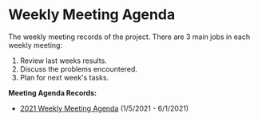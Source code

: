 # Weekly Meeting Agenda
The weekly meeting records of the project. 
There are 3 main jobs in each weekly meeting: 
1. Review last weeks results. 
2. Discuss the problems encountered.
3. Plan for next week's tasks.


**Meeting Agenda Records:**
* [2021 Weekly Meeting Agenda](https://github.com/camdeno/F16Capstone/blob/main/Meeting%20Agenda/Capstone%20Weekly%20Meeting%20Agenda.pdf) (1/5/2021 - 6/1/2021)
